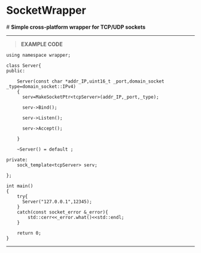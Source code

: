 # SocketWrapper


\# __Simple cross-platform wrapper for TCP/UDP sockets__

***

>**EXAMPLE CODE**

```
using namespace wrapper;

class Server{
public:

    Server(const char *addr_IP,uint16_t _port,domain_socket _type=domain_socket::IPv4)
    {
      serv=MakeSocketPtr<tcpServer>(addr_IP,_port,_type);

      serv->Bind();

      serv->Listen();

      serv->Accept();

    }

    ~Server() = default ;

private:
    sock_template<tcpServer> serv;

};

int main()
{
    try{
      Server("127.0.0.1",12345);
    }
    catch(const socket_error &_error){
        std::cerr<<_error.what()<<std::endl;
    }

    return 0;
}

``` 

***
